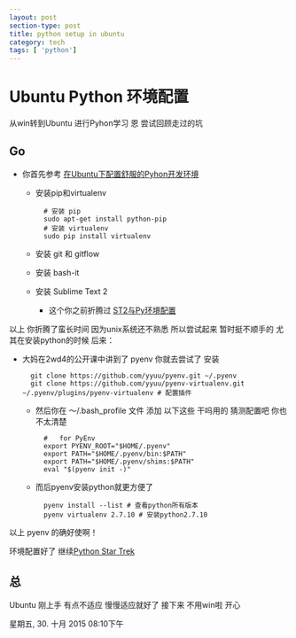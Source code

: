 ```yaml
---
layout: post
section-type: post
title: python setup in ubuntu
category: tech
tags: [ 'python']
---
```

# Ubuntu Python 环境配置

从win转到Ubuntu 进行Pyhon学习 恩 尝试回顾走过的坑

## Go 

- 你首先参考 [在Ubuntu下配置舒服的Pyhon开发环境](http://xiaocong.github.io/blog/2013/06/18/customize-python-dev-environment-on-ubuntu/) 
	- 安装pip和virtualenv

			# 安装 pip
			sudo apt-get install python-pip
			# 安装 virtualenv
			sudo pip install virtualenv

	- 安装 git 和 gitflow
	- 安装 bash-it
	- 安装 Sublime Text 2
		- 这个你之前折腾过 [ST2与Py环境配置](https://jeremiahzhang.gitbooks.io/omooc2py/content/0MOOC/SubPy.html) 

以上 你折腾了蛮长时间 因为unix系统还不熟悉 所以尝试起来 暂时挺不顺手的 尤其在安装python的时候 后来：

- 大妈在2wd4的公开课中讲到了 pyenv 你就去尝试了 安装

		git clone https://github.com/yyuu/pyenv.git ~/.pyenv
		git clone https://github.com/yyuu/pyenv-virtualenv.git ~/.pyenv/plugins/pyenv-virtualenv # 配置插件
	- 然后你在 ～/.bash_profile 文件 添加 以下这些 干吗用的 猜测配置吧 你也不太清楚

			#   for PyEnv
			export PYENV_ROOT="$HOME/.pyenv"
			export PATH="$HOME/.pyenv/bin:$PATH"
			export PATH="$HOME/.pyenv/shims:$PATH"
			eval "$(pyenv init -)"

	- 而后pyenv安装python就更方便了
		
			pyenv install --list # 查看python所有版本
			pyenv virtualenv 2.7.10 # 安装python2.7.10

以上 pyenv 的确好使啊！

环境配置好了 继续[Python Star Trek](https://jeremiahzhang.gitbooks.io/omooc2py/content/) 

## 总

Ubuntu 刚上手 有点不适应 慢慢适应就好了 接下来 不用win啦 开心

星期五, 30. 十月 2015 08:10下午 


















		